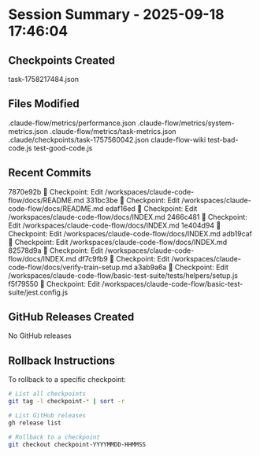 # Session Summary - 2025-09-18 17:46:04

## Checkpoints Created
task-1758217484.json

## Files Modified
.claude-flow/metrics/performance.json
.claude-flow/metrics/system-metrics.json
.claude-flow/metrics/task-metrics.json
.claude/checkpoints/task-1757560042.json
claude-flow-wiki
test-bad-code.js
test-good-code.js

## Recent Commits
7870e92b 🔖 Checkpoint: Edit /workspaces/claude-code-flow/docs/README.md
331bc3be 🔖 Checkpoint: Edit /workspaces/claude-code-flow/docs/README.md
edaf16ed 🔖 Checkpoint: Edit /workspaces/claude-code-flow/docs/INDEX.md
2466c481 🔖 Checkpoint: Edit /workspaces/claude-code-flow/docs/INDEX.md
1e404d94 🔖 Checkpoint: Edit /workspaces/claude-code-flow/docs/INDEX.md
adb19caf 🔖 Checkpoint: Edit /workspaces/claude-code-flow/docs/INDEX.md
82578d9a 🔖 Checkpoint: Edit /workspaces/claude-code-flow/docs/INDEX.md
df7c9fb9 🔖 Checkpoint: Edit /workspaces/claude-code-flow/docs/verify-train-setup.md
a3ab9a6a 🔖 Checkpoint: Edit /workspaces/claude-code-flow/basic-test-suite/tests/helpers/setup.js
f5f79550 🔖 Checkpoint: Edit /workspaces/claude-code-flow/basic-test-suite/jest.config.js

## GitHub Releases Created
No GitHub releases

## Rollback Instructions
To rollback to a specific checkpoint:
```bash
# List all checkpoints
git tag -l checkpoint-* | sort -r

# List GitHub releases
gh release list

# Rollback to a checkpoint
git checkout checkpoint-YYYYMMDD-HHMMSS
```
